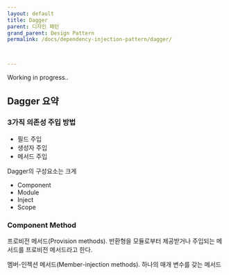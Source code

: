 ```yaml
---
layout: default
title: Dagger
parent: 디자인 패턴
grand_parent: Design Pattern
permalink: /docs/dependency-injection-pattern/dagger/



---
```


Working in progress..

## Dagger 요약

### 3가직 의존성 주입 방법

- 필드 주입
- 생성자 주입
- 메서드 주입



Dagger의 구성요소는 크게

- Component
- Module
- Inject
- Scope





### Component Method

프로비전 메서드(Provision methods).  반환형을 모듈로부터 제공받거나 주입되는 메서드를 프로비전 메서드라고 한다.

멤버-인젝션 메서드(Member-injection methods).  하나의 매개 변수를 갖는 메서드





